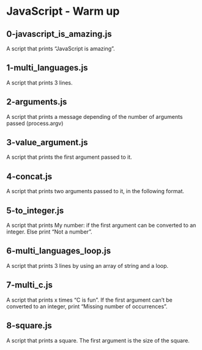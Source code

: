 # JavaScript - Warm up
## 0-javascript_is_amazing.js
A script that prints “JavaScript is amazing”.
## 1-multi_languages.js
A script that prints 3 lines.
## 2-arguments.js
A script that prints a message depending of the number of arguments passed (process.argv)
## 3-value_argument.js
A script that prints the first argument passed to it.
## 4-concat.js
A script that prints two arguments passed to it, in the following format.
## 5-to_integer.js
A script that prints My number: <first argument converted in integer> if the first argument can be converted to an integer. Else print “Not a number”.
## 6-multi_languages_loop.js
A script that prints 3 lines by using an array of string and a loop.
## 7-multi_c.js
A script that prints x times “C is fun”. If the first argument can’t be converted to an integer, print “Missing number of occurrences”.
## 8-square.js
A script that prints a square. The first argument is the size of the square.
